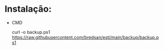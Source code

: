 # Instalação:

* CMD

    curl -o backup.ps1 https://raw.githubusercontent.com/bredsan/esti/main/backup/backup.ps1
